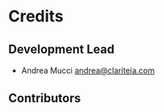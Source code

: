 Credits
=======

Development Lead
----------------

* Andrea Mucci <andrea@clariteia.com>

Contributors
------------
